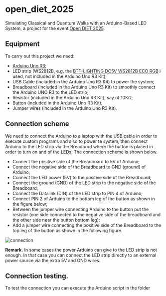 # open_diet_2025
Simulating Classical and Quantum Walks with an Arduino-Based LED System, a project for the event [Open DIET 2025](https://diet.web.uniroma1.it/en/node/6883).

## Equipment
To carry out this project we need:
- [Arduino Uno R3](https://docs.arduino.cc/hardware/uno-rev3/);
- LED strip (WS2812B, e.g. the [BTF-LIGHTING DC5V WS2812B ECO RGB](https://www.amazon.it/BTF-LIGHTING-indirizzabili-individualmente-flessibile-controller/dp/B088W62171?th=1) i used, not included in the Arduino Uno R3 Kit);
- USB Cable (included in the Arduino Uno R3 Kit) to power the system;
- Breadboard (included in the Arduino Uno R3 Kit) to smoothly connect the Arduino UNO R3 to the LED strip;
- Resistor (included in the Arduino Uno R3 Kit), say of 10K$\Omega$;
- Button (included in the Arduino Uno R3 Kit);
- Jumper wires (included in the Arduino Uno R3 Kit).

## Connection scheme
We need to connect the Arduino to a laptop with the USB cable in order to execute custom programs and also to power te system, then connect Arduino to the LED strip via the Breadbord where the button is placed in order to turn on and of the LEDs. The connection scheme is shown below.
- Connect the positive side of the Breadboard to 5V of Arduino;
- Connect the negative side of the Breadboard to GND (ground) of Arduino;
- Connect the LED power (5V) to the positive side of the Breadboard;
- Connect the ground (GND) of the LED strip to the negative side of the Breadboard;
- Connect the Datalink (DIN) of the LED strip to PIN 4 of Arduino;
- Connect PIN 2 of Arduino to the bottom leg of the button as shown in the figure below;
- Between the jumper wire connecting Arduino to the button put the resistor (one side connected to the negative side of the breadboard and the other side near the button bottom leg);
- Add a jumper wire connecting the positive side of the Breadboard to the top leg of the button as shown in the following figure. 

![connection](https://github.com/user-attachments/assets/2cd61f13-c3a3-41b6-9de1-b1fee31432be)

**Remark.** In some cases the power Arduino can give to the LED strip is not enough. In that case you can connect the LED strip directly to an external power source via the extra 5V and GND wires. 

## Connection testing.

To test the connection you can execute the Arduino script in the folder 

